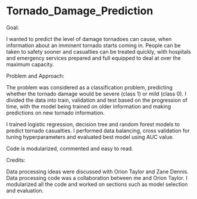 # Tornado_Damage_Prediction

Goal: 

I wanted to predict the level of damage tornadoes can cause, when information about an imminent tornado starts coming in. People can be taken to safety sooner and casualties can be treated quickly, with hospitals and emergency services prepared and full equipped to deal at over the maximum capacity.

Problem and Approach: 

The problem was considered as a classification problem, predicting whether the tornado damage would be severe (class 1) or mild (class 0). I divided the data into train, validation and test based on the progression of time, with the model being trained on older information and making predictions on new tornado information. 

I trained logistic regression, decision tree and random forest models to predict tornado casualties. I performed data balancing, cross validation for tuning hyperparameters and evaluated best model using AUC value.

Code is modularized, commented and easy to read.

Credits: 

Data processing ideas were discussed with Orion Taylor and Zane Dennis. Data processing code was a collaboration between me and Orion Taylor. I modularized all the code and worked on sections such as model selection and evaluation.
